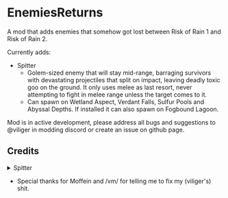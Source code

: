 # EnemiesReturns
A mod that adds enemies that somehow got lost between Risk of Rain 1 and Risk of Rain 2.

Currently adds:
* Spitter
	* Golem-sized enemy that will stay mid-range, barraging survivors with devastating projectiles that split on impact, leaving deadly toxic goo on the ground. It only uses melee as last resort, never attempting to fight in melee range unless the target comes to it.
	* Can spawn on Wetland Aspect, Verdant Falls, Sulfur Pools and Abyssal Depths. If installed it can also spawn on Fogbound Lagoon.

Mod is in active development, please address all bugs and suggestions to @viliger in modding discord or create an issue on github page.

## Credits
<details>
<summary>Spitter</summary>

* Model by Jinazler
* Rigging and animation by Sentinel 
* Code by viliger
* Majority of sounds come from RoR and RoRR
</details>

* Special thanks for Moffein and /vm/ for telling me to fix my (viliger's) shit.
